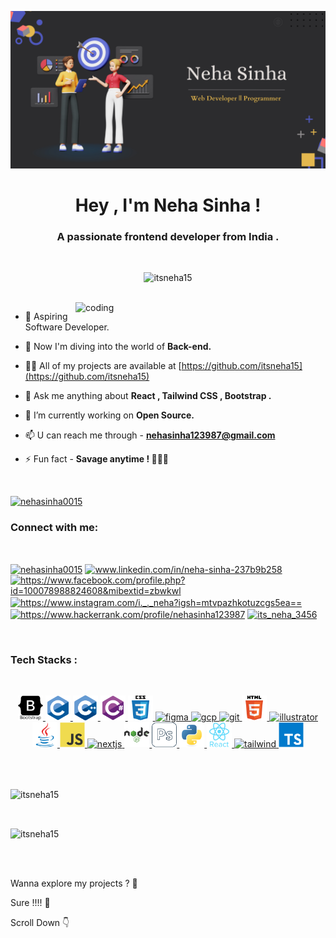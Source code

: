![logo](https://github.com/itsneha15/itsneha15/blob/main/banner.jpg)
<h1 align="center">Hey , I'm Neha Sinha !</h1>
<h3 align="center">A passionate frontend developer from India .</h3><br>

<p align="center"> <img src="https://komarev.com/ghpvc/?username=itsneha15&label=Profile%20views&color=0e75b6&style=flat" alt="itsneha15" /> </p><br>

<img align="right" alt="coding" width="400" src="https://media.giphy.com/media/L1R1tvI9svkIWwpVYr/giphy.gif">

- 🎯 Aspiring Software Developer.

- 🌱 Now I'm diving into the world of **Back-end.**

- 👨‍💻 All of my projects are available at [https://github.com/itsneha15](https://github.com/itsneha15)

- 💬 Ask me anything about **React , Tailwind CSS , Bootstrap .**
- 🔭 I’m currently working on **Open Source.**

- 📫 U can reach me through - **nehasinha123987@gmail.com**

- ⚡ Fun fact - **Savage anytime ! 🧑🏻‍💻**

<br>


<p align="left"> <a href="https://twitter.com/nehasinha0015" target="blank"><img src="https://img.shields.io/twitter/follow/nehasinha0015?logo=twitter&style=for-the-badge" alt="nehasinha0015" /></a> </p>

<h3 align="left">Connect with me:</h3><br>
<p align="left">
<a href="https://twitter.com/nehasinha0015" target="blank"><img align="center" src="https://raw.githubusercontent.com/rahuldkjain/github-profile-readme-generator/master/src/images/icons/Social/twitter.svg" alt="nehasinha0015" height="30" width="40" /></a>
<a href="https://linkedin.com/in/www.linkedin.com/in/neha-sinha-237b9b258" target="blank"><img align="center" src="https://raw.githubusercontent.com/rahuldkjain/github-profile-readme-generator/master/src/images/icons/Social/linked-in-alt.svg" alt="www.linkedin.com/in/neha-sinha-237b9b258" height="30" width="40" /></a>
<a href="https://fb.com/https://www.facebook.com/profile.php?id=100078988824608&mibextid=zbwkwl" target="blank"><img align="center" src="https://raw.githubusercontent.com/rahuldkjain/github-profile-readme-generator/master/src/images/icons/Social/facebook.svg" alt="https://www.facebook.com/profile.php?id=100078988824608&mibextid=zbwkwl" height="30" width="40" /></a>
<a href="https://instagram.com/https://www.instagram.com/i._._neha?igsh=mtvpazhkotuzcgs5ea==" target="blank"><img align="center" src="https://raw.githubusercontent.com/rahuldkjain/github-profile-readme-generator/master/src/images/icons/Social/instagram.svg" alt="https://www.instagram.com/i._._neha?igsh=mtvpazhkotuzcgs5ea==" height="30" width="40" /></a>
<a href="https://www.hackerrank.com/https://www.hackerrank.com/profile/nehasinha123987" target="blank"><img align="center" src="https://raw.githubusercontent.com/rahuldkjain/github-profile-readme-generator/master/src/images/icons/Social/hackerrank.svg" alt="https://www.hackerrank.com/profile/nehasinha123987" height="30" width="40" /></a>
<a href="https://discord.gg/its_neha_3456" target="blank"><img align="center" src="https://raw.githubusercontent.com/rahuldkjain/github-profile-readme-generator/master/src/images/icons/Social/discord.svg" alt="its_neha_3456" height="30" width="40" /></a>
</p>
<br>
<h3 align="left" >Tech Stacks :</h3><br>
<p align="center" margin-left="45px"> <a href="https://getbootstrap.com" target="_blank" rel="noreferrer"> <img src="https://raw.githubusercontent.com/devicons/devicon/master/icons/bootstrap/bootstrap-plain-wordmark.svg" alt="bootstrap" width="40" height="40"/> </a> <a href="https://www.cprogramming.com/" target="_blank" rel="noreferrer"> <img src="https://raw.githubusercontent.com/devicons/devicon/master/icons/c/c-original.svg" alt="c" width="40" height="40"/> </a> <a href="https://www.w3schools.com/cpp/" target="_blank" rel="noreferrer"> <img src="https://raw.githubusercontent.com/devicons/devicon/master/icons/cplusplus/cplusplus-original.svg" alt="cplusplus" width="40" height="40"/> </a> <a href="https://www.w3schools.com/cs/" target="_blank" rel="noreferrer"> <img src="https://raw.githubusercontent.com/devicons/devicon/master/icons/csharp/csharp-original.svg" alt="csharp" width="40" height="40"/> </a> <a href="https://www.w3schools.com/css/" target="_blank" rel="noreferrer"> <img src="https://raw.githubusercontent.com/devicons/devicon/master/icons/css3/css3-original-wordmark.svg" alt="css3" width="40" height="40"/> </a>  <a href="https://www.figma.com/" target="_blank" rel="noreferrer"> <img src="https://www.vectorlogo.zone/logos/figma/figma-icon.svg" alt="figma" width="40" height="40"/> </a>  <a href="https://cloud.google.com" target="_blank" rel="noreferrer"> <img src="https://www.vectorlogo.zone/logos/google_cloud/google_cloud-icon.svg" alt="gcp" width="40" height="40"/> </a> <a href="https://git-scm.com/" target="_blank" rel="noreferrer"> <img src="https://www.vectorlogo.zone/logos/git-scm/git-scm-icon.svg" alt="git" width="40" height="40"/> </a> <a href="https://www.w3.org/html/" target="_blank" rel="noreferrer"> <img src="https://raw.githubusercontent.com/devicons/devicon/master/icons/html5/html5-original-wordmark.svg" alt="html5" width="40" height="40"/> </a> <a href="https://www.adobe.com/in/products/illustrator.html" target="_blank" rel="noreferrer"> <img src="https://www.vectorlogo.zone/logos/adobe_illustrator/adobe_illustrator-icon.svg" alt="illustrator" width="40" height="40"/> </a> <a href="https://www.java.com" target="_blank" rel="noreferrer"> <img src="https://raw.githubusercontent.com/devicons/devicon/master/icons/java/java-original.svg" alt="java" width="40" height="40"/> </a> <a href="https://developer.mozilla.org/en-US/docs/Web/JavaScript" target="_blank" rel="noreferrer"> <img src="https://raw.githubusercontent.com/devicons/devicon/master/icons/javascript/javascript-original.svg" alt="javascript" width="40" height="40"/> </a>  <a href="https://nextjs.org/" target="_blank" rel="noreferrer"> <img src="https://cdn.worldvectorlogo.com/logos/nextjs-2.svg" alt="nextjs" width="40" height="40"/> </a> <a href="https://nodejs.org" target="_blank" rel="noreferrer"> <img src="https://raw.githubusercontent.com/devicons/devicon/master/icons/nodejs/nodejs-original-wordmark.svg" alt="nodejs" width="40" height="40"/> </a> <a href="https://www.photoshop.com/en" target="_blank" rel="noreferrer"> <img src="https://raw.githubusercontent.com/devicons/devicon/master/icons/photoshop/photoshop-line.svg" alt="photoshop" width="40" height="40"/> </a> <a href="https://www.python.org" target="_blank" rel="noreferrer"> <img src="https://raw.githubusercontent.com/devicons/devicon/master/icons/python/python-original.svg" alt="python" width="40" height="40"/> </a> <a href="https://reactjs.org/" target="_blank" rel="noreferrer"> <img src="https://raw.githubusercontent.com/devicons/devicon/master/icons/react/react-original-wordmark.svg" alt="react" width="40" height="40"/> </a>  <a href="https://tailwindcss.com/" target="_blank" rel="noreferrer"> <img src="https://www.vectorlogo.zone/logos/tailwindcss/tailwindcss-icon.svg" alt="tailwind" width="40" height="40"/> </a> <a href="https://www.typescriptlang.org/" target="_blank" rel="noreferrer"> <img src="https://raw.githubusercontent.com/devicons/devicon/master/icons/typescript/typescript-original.svg" alt="typescript" width="40" height="40"/> </a>  </p><br><br>

<p><img align="center" src="https://github-readme-stats.vercel.app/api/top-langs?username=itsneha15&show_icons=true&locale=en&layout=compact" alt="itsneha15" /></p>

<br>

<p><img align="center" src="https://github-readme-streak-stats.herokuapp.com/?user=itsneha15&" alt="itsneha15" /></p>
<br><br>
<p>Wanna explore my projects ? 👀</p>
<p>Sure !!!! 🚀 </p>
<p> Scroll Down 👇 </p>
